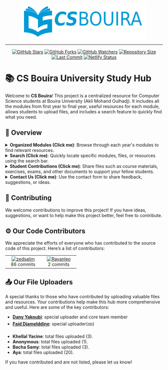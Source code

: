 <p align="center">
  <a href="https://csbouira.xyz" target="_blank">
    <img src="./assets/images/csb-github-logo.png" alt="CSB Logo" width="400">
  </a>
</p>
<hr/>
<p align="center">
  <a href="https://github.com/zedsalim/csbouira/stargazers"><img src="https://img.shields.io/github/stars/zedsalim/csbouira?style=social" alt="GitHub Stars"></a>
  <a href="https://github.com/zedsalim/csbouira/network/members"><img src="https://img.shields.io/github/forks/zedsalim/csbouira?style=social" alt="GitHub Forks"></a>
  <a href="https://github.com/zedsalim/csbouira/watchers"><img src="https://img.shields.io/github/watchers/zedsalim/csbouira?style=social" alt="GitHub Watchers"></a>
  <a href="https://github.com/zedsalim/csbouira"><img src="https://img.shields.io/github/repo-size/zedsalim/csbouira" alt="Repository Size"></a>
  <a href="https://github.com/zedsalim/csbouira"><img src="https://img.shields.io/github/last-commit/zedsalim/csbouira" alt="Last Commit"></a>
    <a href="https://app.netlify.com/sites/csbouira/deploys"><img src="https://api.netlify.com/api/v1/badges/4368e490-c3cf-441a-aa6b-d043af2b3186/deploy-status" alt="Netlify Status"></a>
</p>

# 📚 CS Bouira University Study Hub

Welcome to **CS Bouira**! This project is a centralized resource for Computer Science students at Bouira University (Akli Mohand Oulhadj). It includes all the modules from first year to final year, useful resources for each module, allows students to upload files, and includes a search feature to quickly find what you need.

## 🎯 Overview

<details>
  <summary><b>Organized Modules (Click me)</b>: Browse through each year's modules to find relevant resources.</summary>
  
  [organized-modules.webm](https://github.com/user-attachments/assets/b99ea1bb-4264-41a5-b510-d88d03c698f4)

</details>

<details>
  <summary><b>Search (Click me)</b>: Quickly locate specific modules, files, or resources using the search bar.</summary>
  
  [search-feature.webm](https://github.com/user-attachments/assets/ded759ca-47f7-4f42-bfa7-7c2922b5f404)

</details>

<details>
  <summary><b>Student Contributions (Click me)</b>: Share files such as course materials, exercises, exams, and other documents to support your fellow students.</summary>
  
  [student-contributions.webm](https://github.com/user-attachments/assets/9e727317-d29c-42d5-873a-4773dad748a1)

</details>

<details>
  <summary><b>Contact Us (Click me)</b>: Use the contact form to share feedback, suggestions, or ideas.</summary>
  
  [contact-us.webm](https://github.com/user-attachments/assets/83e48197-98a6-4407-838b-c702494415ff)

</details>

## 🤝 Contributing

We welcome contributions to improve this project! If you have ideas, suggestions, or want to help make this project better, feel free to contribute.

## ⚙️ Our Code Contributors

We appreciate the efforts of everyone who has contributed to the source code of this project. Here’s a list of contributors:

<!-- START GITHUB_CONTRIBUTORS -->

<table>
<tr>
<td style="text-align: center; width: 100px;"><a href="https://github.com/zedsalim/csbouira/graphs/contributors" target="_blank"><img src="https://avatars.githubusercontent.com/u/121177411?v=4" alt="zedsalim" style="width: 80px; height: 80px;"/></a><br/><span>86 commits</span></td>
<td style="text-align: center; width: 100px;"><a href="https://github.com/zedsalim/csbouira/graphs/contributors" target="_blank"><img src="https://avatars.githubusercontent.com/u/115380198?v=4" alt="Rayanleo" style="width: 80px; height: 80px;"/></a><br/><span>2 commits</span></td>
</tr>
</table>

<!-- END GITHUB_CONTRIBUTORS -->

## 📤 Our File Uploaders

A special thanks to those who have contributed by uploading valuable files and resources. Your contributions help make this hub more comprehensive and useful. Here are some of the key contributors:

<ul>
<li><strong><a href="https://github.com/daaaaaaanyyyyy" target="_blank">Dany Yakoubi</a></strong>: special uploader and core team member</li>
<li><strong><a href="https://github.com/ryannnaka" target="_blank">Faid Djamelddine</a></strong>: special uploader(ထ)</li>
</ul>

<!-- START FILE_UPLOADS -->

<ul>
<li><strong>Khellal Yacine</strong>: total files uploaded (3).</li>
<li><strong>Anonymous</strong>: total files uploaded (1).</li>
<li><strong>Bacha Samy</strong>: total files uploaded (3).</li>
<li><strong>Aya</strong>: total files uploaded (20).</li>
</ul>

<!-- END FILE_UPLOADS -->

If you have contributed and are not listed, please let us know!
